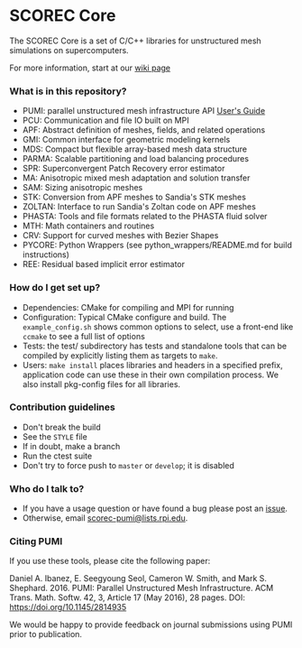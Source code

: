 # SCOREC Core #

The SCOREC Core is a set of C/C++ libraries for unstructured mesh
simulations on supercomputers.

For more information, start at our
[wiki page](https://github.com/SCOREC/core/wiki)

### What is in this repository? ###

* PUMI: parallel unstructured mesh infrastructure API
  [User's Guide](https://doi.org/10.5281/zenodo.16412599)
* PCU: Communication and file IO built on MPI 
* APF: Abstract definition of meshes, fields, and related operations
* GMI: Common interface for geometric modeling kernels
* MDS: Compact but flexible array-based mesh data structure
* PARMA: Scalable partitioning and load balancing procedures
* SPR: Superconvergent Patch Recovery error estimator
* MA: Anisotropic mixed mesh adaptation and solution transfer
* SAM: Sizing anisotropic meshes
* STK: Conversion from APF meshes to Sandia's STK meshes
* ZOLTAN: Interface to run Sandia's Zoltan code on APF meshes
* PHASTA: Tools and file formats related to the PHASTA fluid solver
* MTH: Math containers and routines
* CRV: Support for curved meshes with Bezier Shapes
* PYCORE: Python Wrappers (see python_wrappers/README.md for build instructions)
* REE: Residual based implicit error estimator

### How do I get set up? ###

* Dependencies: CMake for compiling and MPI for running
* Configuration: Typical CMake configure and build.
  The `example_config.sh` shows common options to select,
  use a front-end like `ccmake` to see a full list of options
* Tests: the test/ subdirectory has tests and standalone
  tools that can be compiled by explicitly listing them as targets
  to `make`.
* Users: `make install` places libraries and headers in
  a specified prefix, application code can use these
  in their own compilation process.
  We also install pkg-config files for all libraries.

### Contribution guidelines ###

* Don't break the build
* See the `STYLE` file
* If in doubt, make a branch
* Run the ctest suite
* Don't try to force push to `master` or `develop`; it is disabled

### Who do I talk to? ###

* If you have a usage question or have found a bug please post an [issue](https://github.com/SCOREC/core/issues).
* Otherwise, email scorec-pumi@lists.rpi.edu.

### Citing PUMI

If you use these tools, please cite the following paper:

Daniel A. Ibanez, E. Seegyoung Seol, Cameron W. Smith, and Mark S. Shephard. 2016. PUMI: Parallel Unstructured Mesh Infrastructure. ACM Trans. Math. Softw. 42, 3, Article 17 (May 2016), 28 pages. DOI: https://doi.org/10.1145/2814935

We would be happy to provide feedback on journal submissions using PUMI prior to publication.
